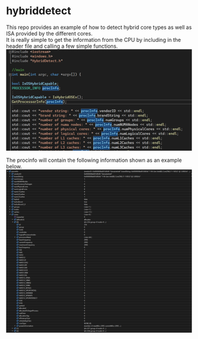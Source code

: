 # hybriddetect
This repo provides an example of how to detect hybrid core types as well as ISA provided by the different cores.  
It is really simple to get the information from the CPU by including in the header file and calling a few simple functions.
![alt text](https://github.com/rrwinterton/hybriddetect/blob/main/mainexample.png "main example")

The procinfo will contain the following information shown as an example below.
![alt text](https://github.com/rrwinterton/hybriddetect/blob/main/procinfostruct.png "procinfo structure")
